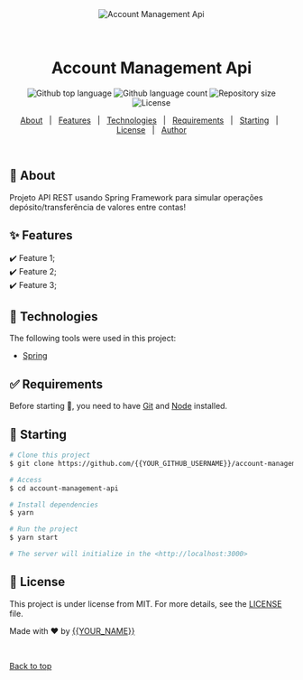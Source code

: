 <div align="center" id="top"> 
  <img src="./.github/app.gif" alt="Account Management Api" />

  &#xa0;

  <!-- <a href="https://accountmanagementapi.netlify.app">Demo</a> -->
</div>

<h1 align="center">Account Management Api</h1>

<p align="center">
  <img alt="Github top language" src="https://img.shields.io/github/languages/top/{{YOUR_GITHUB_USERNAME}}/account-management-api?color=56BEB8">

  <img alt="Github language count" src="https://img.shields.io/github/languages/count/{{YOUR_GITHUB_USERNAME}}/account-management-api?color=56BEB8">

  <img alt="Repository size" src="https://img.shields.io/github/repo-size/{{YOUR_GITHUB_USERNAME}}/account-management-api?color=56BEB8">

  <img alt="License" src="https://img.shields.io/github/license/{{YOUR_GITHUB_USERNAME}}/account-management-api?color=56BEB8">

  <!-- <img alt="Github issues" src="https://img.shields.io/github/issues/{{YOUR_GITHUB_USERNAME}}/account-management-api?color=56BEB8" /> -->

  <!-- <img alt="Github forks" src="https://img.shields.io/github/forks/{{YOUR_GITHUB_USERNAME}}/account-management-api?color=56BEB8" /> -->

  <!-- <img alt="Github stars" src="https://img.shields.io/github/stars/{{YOUR_GITHUB_USERNAME}}/account-management-api?color=56BEB8" /> -->
</p>

<!-- Status -->

<!-- <h4 align="center"> 
	🚧  Account Management Api 🚀 Under construction...  🚧
</h4> 

<hr> -->

<p align="center">
  <a href="#dart-about">About</a> &#xa0; | &#xa0; 
  <a href="#sparkles-features">Features</a> &#xa0; | &#xa0;
  <a href="#rocket-technologies">Technologies</a> &#xa0; | &#xa0;
  <a href="#white_check_mark-requirements">Requirements</a> &#xa0; | &#xa0;
  <a href="#checkered_flag-starting">Starting</a> &#xa0; | &#xa0;
  <a href="#memo-license">License</a> &#xa0; | &#xa0;
  <a href="https://github.com/{{YOUR_GITHUB_USERNAME}}" target="_blank">Author</a>
</p>

<br>

## :dart: About ##

Projeto API REST usando Spring Framework para simular operações depósito/transferência de valores entre contas!

## :sparkles: Features ##

:heavy_check_mark: Feature 1;\
:heavy_check_mark: Feature 2;\
:heavy_check_mark: Feature 3;

## :rocket: Technologies ##

The following tools were used in this project:

- [Spring](https://spring.io/)

## :white_check_mark: Requirements ##

Before starting :checkered_flag:, you need to have [Git](https://git-scm.com) and [Node](https://nodejs.org/en/) installed.

## :checkered_flag: Starting ##

```bash
# Clone this project
$ git clone https://github.com/{{YOUR_GITHUB_USERNAME}}/account-management-api

# Access
$ cd account-management-api

# Install dependencies
$ yarn

# Run the project
$ yarn start

# The server will initialize in the <http://localhost:3000>
```

## :memo: License ##

This project is under license from MIT. For more details, see the [LICENSE](LICENSE.md) file.


Made with :heart: by <a href="https://github.com/{{YOUR_GITHUB_USERNAME}}" target="_blank">{{YOUR_NAME}}</a>

&#xa0;

<a href="#top">Back to top</a>

